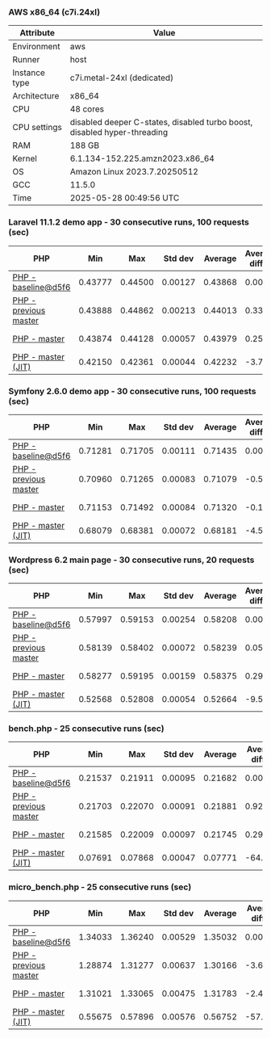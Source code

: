 ### AWS x86_64 (c7i.24xl)

|  Attribute    |     Value      |
|---------------|----------------|
| Environment   |aws|
| Runner        |host|
| Instance type |c7i.metal-24xl (dedicated)|
| Architecture  |x86_64
| CPU           |48 cores|
| CPU settings  |disabled deeper C-states, disabled turbo boost, disabled hyper-threading|
| RAM           |188 GB|
| Kernel        |6.1.134-152.225.amzn2023.x86_64|
| OS            |Amazon Linux 2023.7.20250512|
| GCC           |11.5.0|
| Time          |2025-05-28 00:49:56 UTC|

### Laravel 11.1.2 demo app - 30 consecutive runs, 100 requests (sec)

|     PHP     |     Min     |     Max     |    Std dev   |   Average  |  Average diff % |   Median   | Median diff % |     Memory    |
|-------------|-------------|-------------|--------------|------------|-----------------|------------|---------------|---------------|
|[PHP - baseline@d5f6](https://github.com/php/php-src/commit/d5f6e56610)|0.43777|0.44500|0.00127|0.43868|0.00%|0.43846|0.00%|41.91 MB|
|[PHP - previous master](https://github.com/php/php-src/commit/de785f9127)|0.43888|0.44862|0.00213|0.44013|0.33%|0.43956|0.25%|42.38 MB|
|[PHP - master](https://github.com/php/php-src/commit/c4fba3708c)|0.43874|0.44128|0.00057|0.43979|0.25%|0.43954|0.25%|42.37 MB|
|[PHP - master (JIT)](https://github.com/php/php-src/commit/c4fba3708c)|0.42150|0.42361|0.00044|0.42232|-3.73%|0.42232|-3.68%|51.28 MB|

### Symfony 2.6.0 demo app - 30 consecutive runs, 100 requests (sec)

|     PHP     |     Min     |     Max     |    Std dev   |   Average  |  Average diff % |   Median   | Median diff % |     Memory    |
|-------------|-------------|-------------|--------------|------------|-----------------|------------|---------------|---------------|
|[PHP - baseline@d5f6](https://github.com/php/php-src/commit/d5f6e56610)|0.71281|0.71705|0.00111|0.71435|0.00%|0.71430|0.00%|37.56 MB|
|[PHP - previous master](https://github.com/php/php-src/commit/de785f9127)|0.70960|0.71265|0.00083|0.71079|-0.50%|0.71070|-0.50%|38.09 MB|
|[PHP - master](https://github.com/php/php-src/commit/c4fba3708c)|0.71153|0.71492|0.00084|0.71320|-0.16%|0.71311|-0.17%|38.01 MB|
|[PHP - master (JIT)](https://github.com/php/php-src/commit/c4fba3708c)|0.68079|0.68381|0.00072|0.68181|-4.55%|0.68174|-4.56%|45.03 MB|

### Wordpress 6.2 main page - 30 consecutive runs, 20 requests (sec)

|     PHP     |     Min     |     Max     |    Std dev   |   Average  |  Average diff % |   Median   | Median diff % |     Memory    |
|-------------|-------------|-------------|--------------|------------|-----------------|------------|---------------|---------------|
|[PHP - baseline@d5f6](https://github.com/php/php-src/commit/d5f6e56610)|0.57997|0.59153|0.00254|0.58208|0.00%|0.58145|0.00%|43.12 MB|
|[PHP - previous master](https://github.com/php/php-src/commit/de785f9127)|0.58139|0.58402|0.00072|0.58239|0.05%|0.58225|0.14%|43.53 MB|
|[PHP - master](https://github.com/php/php-src/commit/c4fba3708c)|0.58277|0.59195|0.00159|0.58375|0.29%|0.58336|0.33%|43.58 MB|
|[PHP - master (JIT)](https://github.com/php/php-src/commit/c4fba3708c)|0.52568|0.52808|0.00054|0.52664|-9.53%|0.52659|-9.44%|61.05 MB|

### bench.php - 25 consecutive runs (sec)

|     PHP     |     Min     |     Max     |    Std dev   |   Average  |  Average diff % |   Median   | Median diff % |     Memory    |
|-------------|-------------|-------------|--------------|------------|-----------------|------------|---------------|---------------|
|[PHP - baseline@d5f6](https://github.com/php/php-src/commit/d5f6e56610)|0.21537|0.21911|0.00095|0.21682|0.00%|0.21673|0.00%|26.28 MB|
|[PHP - previous master](https://github.com/php/php-src/commit/de785f9127)|0.21703|0.22070|0.00091|0.21881|0.92%|0.21858|0.85%|26.64 MB|
|[PHP - master](https://github.com/php/php-src/commit/c4fba3708c)|0.21585|0.22009|0.00097|0.21745|0.29%|0.21736|0.29%|26.63 MB|
|[PHP - master (JIT)](https://github.com/php/php-src/commit/c4fba3708c)|0.07691|0.07868|0.00047|0.07771|-64.16%|0.07767|-64.16%|27.78 MB|

### micro_bench.php - 25 consecutive runs (sec)

|     PHP     |     Min     |     Max     |    Std dev   |   Average  |  Average diff % |   Median   | Median diff % |     Memory    |
|-------------|-------------|-------------|--------------|------------|-----------------|------------|---------------|---------------|
|[PHP - baseline@d5f6](https://github.com/php/php-src/commit/d5f6e56610)|1.34033|1.36240|0.00529|1.35032|0.00%|1.35009|0.00%|20.54 MB|
|[PHP - previous master](https://github.com/php/php-src/commit/de785f9127)|1.28874|1.31277|0.00637|1.30166|-3.60%|1.30219|-3.55%|20.90 MB|
|[PHP - master](https://github.com/php/php-src/commit/c4fba3708c)|1.31021|1.33065|0.00475|1.31783|-2.41%|1.31692|-2.46%|20.89 MB|
|[PHP - master (JIT)](https://github.com/php/php-src/commit/c4fba3708c)|0.55675|0.57896|0.00576|0.56752|-57.97%|0.56653|-58.04%|22.20 MB|
